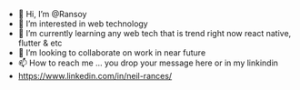 - 👋 Hi, I’m @Ransoy
- 👀 I’m interested in web technology
- 🌱 I’m currently learning any web tech that is trend right now react native, flutter & etc
- 💞️ I’m looking to collaborate on work in near future
- 📫 How to reach me ... you drop your message here or in my linkindin
- https://www.linkedin.com/in/neil-rances/

<!---
Ransoy/Ransoy is a ✨ special ✨ repository because its `README.md` (this file) appears on your GitHub profile.
You can click the Preview link to take a look at your changes.
--->
